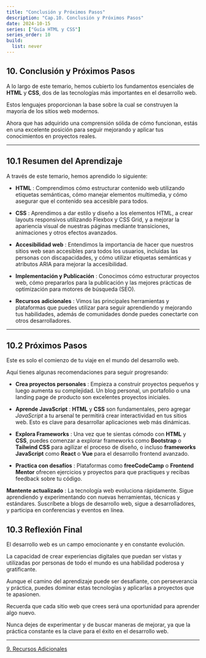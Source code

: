 ```yaml
---
title: "Conclusión y Próximos Pasos"
description: "Cap.10. Conclusión y Próximos Pasos"
date: 2024-10-15
series: ["Guía HTML y CSS"]
series_order: 10
build:
  list: never
---
```



## 10. Conclusión y Próximos Pasos

A lo largo de este temario, hemos cubierto los fundamentos esenciales de **HTML** y **CSS**, dos de las tecnologías más importantes en el desarrollo web.

Estos lenguajes proporcionan la base sobre la cual se construyen la mayoría de los sitios web modernos.

Ahora que has adquirido una comprensión sólida de cómo funcionan, estás en una excelente posición para seguir mejorando y aplicar tus conocimientos en proyectos reales.

---

## 10.1 Resumen del Aprendizaje


A través de este temario, hemos aprendido lo siguiente:

- **HTML** : Comprendimos cómo estructurar contenido web utilizando etiquetas semánticas, cómo manejar elementos multimedia, y cómo asegurar que el contenido sea accesible para todos.

- **CSS** : Aprendimos a dar estilo y diseño a los elementos HTML, a crear layouts responsivos utilizando Flexbox y CSS Grid, y a mejorar la apariencia visual de nuestras páginas mediante transiciones, animaciones y otros efectos avanzados.

- **Accesibilidad web** : Entendimos la importancia de hacer que nuestros sitios web sean accesibles para todos los usuarios, incluidas las personas con discapacidades, y cómo utilizar etiquetas semánticas y atributos ARIA para mejorar la accesibilidad.

- **Implementación y Publicación** : Conocimos cómo estructurar proyectos web, cómo prepararlos para la publicación y las mejores prácticas de optimización para motores de búsqueda (SEO).

- **Recursos adicionales** : Vimos las principales herramientas y plataformas que puedes utilizar para seguir aprendiendo y mejorando tus habilidades, además de comunidades donde puedes conectarte con otros desarrolladores.

---


## 10.2 Próximos Pasos
Este es solo el comienzo de tu viaje en el mundo del desarrollo web.

Aquí tienes algunas recomendaciones para seguir progresando:

- **Crea proyectos personales** : Empieza a construir proyectos pequeños y luego aumenta su complejidad. Un blog personal, un portafolio o una landing page de producto son excelentes proyectos iniciales.

- **Aprende JavaScript** : **HTML** y **CSS** son fundamentales, pero agregar *JavaScript* a tu arsenal te permitirá crear interactividad en tus sitios web. Esto es clave para desarrollar aplicaciones web más dinámicas.

- **Explora Frameworks** : Una vez que te sientas cómodo con **HTML** y **CSS**, puedes comenzar a explorar frameworks como **Bootstrap** o **Tailwind CSS** para agilizar el proceso de diseño, o incluso **frameworks JavaScript** como **React** o **Vue** para el desarrollo frontend avanzado.

- **Practica con desafíos** : Plataformas como **freeCodeCamp** o **Frontend Mentor** ofrecen ejercicios y proyectos para que practiques y recibas feedback sobre tu código.

**Mantente actualizado** : La tecnología web evoluciona rápidamente. Sigue aprendiendo y experimentando con nuevas herramientas, técnicas y estándares. Suscríbete a blogs de desarrollo web, sigue a desarrolladores, y participa en conferencias y eventos en línea.


## 10.3 Reflexión Final

El desarrollo web es un campo emocionante y en constante evolución.

La capacidad de crear experiencias digitales que puedan ser vistas y utilizadas por personas de todo el mundo es una habilidad poderosa y gratificante.

Aunque el camino del aprendizaje puede ser desafiante, con perseverancia y práctica, puedes dominar estas tecnologías y aplicarlas a proyectos que te apasionen.

Recuerda que cada sitio web que crees será una oportunidad para aprender algo nuevo.

Nunca dejes de experimentar y de buscar maneras de mejorar, ya que la práctica constante es la clave para el éxito en el desarrollo web.

---

<div class="footer-nav">
    <a href="../09-recursos-adicionales/index.md">9. Recursos Adicionales</a>
    <!-- <a href="#" class="prev-link" class="tachado">Anterior</a> -->
    
</div>
